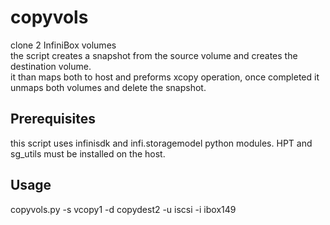 # copyvols
clone 2 InfiniBox volumes <br>
the script creates a snapshot from the source volume and creates the destination volume. <br>
it than maps both to host and preforms xcopy operation, once completed it unmaps both volumes and delete the snapshot. <br>

## Prerequisites
this script uses infinisdk and infi.storagemodel python modules.
HPT and sg_utils must be installed on the host.

## Usage
copyvols.py -s vcopy1 -d copydest2 -u iscsi -i ibox149

